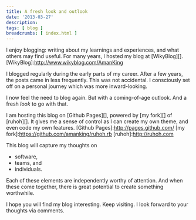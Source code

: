 ```yaml
---
title: A fresh look and outlook
date: '2013-03-27'
description:
tags: [ blog ]
breadcrumbs: [ index.html ]
---
```


I enjoy blogging: writing about my learnings and experiences, and what others may find useful. For many years, I hosted my blog at [WikyBlog][].
[WikyBlog]:http://www.wikyblog.com/AmanKing

I blogged regularly during the early parts of my career. After a few years, the posts came in less frequently. This was not accidental. I consciously set off on a personal journey which was more inward-looking.

I now feel the need to blog again. But with a coming-of-age outlook. And a fresh *look* to go with that.

I am hosting this blog on [Github Pages][], powered by [my fork][] of [ruhoh][]. It gives me a sense of control as I can create my own theme, and even code my own features.
[Github Pages]:http://pages.github.com/
[my fork]:https://github.com/amanking/ruhoh.rb
[ruhoh]:http://ruhoh.com

This blog will capture my thoughts on 

* software, 
* teams, and 
* individuals.

Each of these elements are independently worthy of attention. And when these come together, there is great potential to create something worthwhile.

I hope you will find my blog interesting. Keep visiting. I look forward to your thoughts via comments.